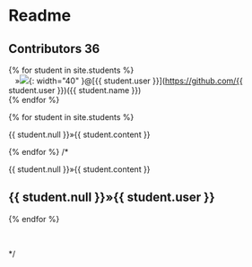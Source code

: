 # Readme 
## Contributors 36

{% for student in site.students %} <br />
  &nbsp;&nbsp;&nbsp;&#187;<img src="{{ student.image }}">{: width="40" }@[{{ student.user }}](https://github.com/{{ student.user }})({{ student.name }}) <br /> 
{% endfor %}

{% for student in site.students %}
<p>{{ student.null }}&#187;{{ student.content }}</p>
{% endfor %}
/*<html>
<head>
<style>
p:first-letter {
    padding-left: 25%;
}
</style>
</head>
<body>
<p>{{ student.null }}&#187;{{ student.content }}</p>

<h2>{{ student.null }}&#187;{{ student.user }}</h2>

{% endfor %}

&nbsp;&nbsp;&nbsp;&nbsp;&nbsp;&nbsp;&nbsp;&nbsp;&nbsp;
</body>
</html>
*/
